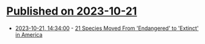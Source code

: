 # [Published on 2023-10-21](index.md)

* [2023-10-21, 14:34:00](https://news.slashdot.org/story/23/10/21/0241213/21-species-moved-from-endangered-to-extinct-in-america?utm_source=rss1.0mainlinkanon&utm_medium=feed) - [21 Species Moved From 'Endangered' to 'Extinct' in America](https://news.slashdot.org/story/23/10/21/0241213/21-species-moved-from-endangered-to-extinct-in-america?utm_source=rss1.0mainlinkanon&utm_medium=feed)
